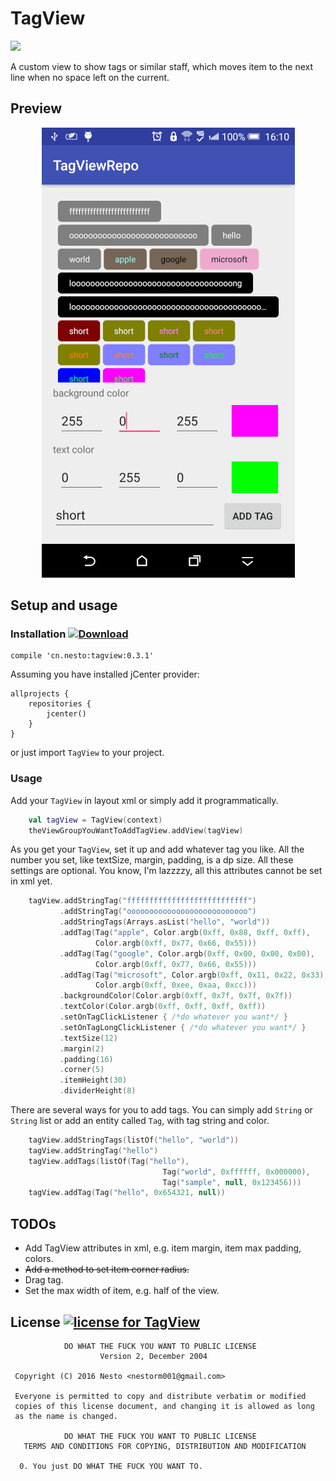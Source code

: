 # TagView  

<a href="http://www.methodscount.com/?lib=cn.nesto%3Atagview%3A0.3.1"><img src="https://img.shields.io/badge/Methods and size-core: 118 | deps: 18818 | 26 KB-e91e63.svg"/></a>

A custom view to show tags or similar staff, which moves item to the next line when no space left on the current.

## Preview

<p align="center">
    <img src="/screenshots/preview_0.1.1.png" alt="a simple demo use TagView" width="405" height="720">
</p>

## Setup and usage  

### Installation [ ![Download](https://api.bintray.com/packages/nestorm001/maven/tagview/images/download.svg) ](https://bintray.com/nestorm001/maven/tagview/_latestVersion)

```GRADLE
compile 'cn.nesto:tagview:0.3.1'
```

Assuming you have installed jCenter provider:

```GRADLE
allprojects {
    repositories {
        jcenter()
    }
}
```
or just import `TagView` to your project.

### Usage

Add your `TagView` in layout xml or simply add it programmatically.

```Kotlin
    val tagView = TagView(context)
    theViewGroupYouWantToAddTagView.addView(tagView)
```
As you get your `TagView`, set it up and add whatever tag you like. All the number you set, like textSize, margin, padding, is a dp size. All these settings are optional. You know, I'm lazzzzy, all this attributes cannot be set in xml yet.   
```Kotlin
    tagView.addStringTag("fffffffffffffffffffffffffff")
           .addStringTag("ooooooooooooooooooooooooooo")
           .addStringTags(Arrays.asList("hello", "world"))
           .addTag(Tag("apple", Color.argb(0xff, 0x88, 0xff, 0xff),
                   Color.argb(0xff, 0x77, 0x66, 0x55)))
           .addTag(Tag("google", Color.argb(0xff, 0x00, 0x00, 0x00),
                   Color.argb(0xff, 0x77, 0x66, 0x55)))
           .addTag(Tag("microsoft", Color.argb(0xff, 0x11, 0x22, 0x33),
                   Color.argb(0xff, 0xee, 0xaa, 0xcc)))
           .backgroundColor(Color.argb(0xff, 0x7f, 0x7f, 0x7f))
           .textColor(Color.argb(0xff, 0xff, 0xff, 0xff))
           .setOnTagClickListener { /*do whatever you want*/ }
           .setOnTagLongClickListener { /*do whatever you want*/ }
           .textSize(12)
           .margin(2)
           .padding(16)
           .corner(5)
           .itemHeight(30)
           .dividerHeight(8)
```

There are several ways for you to add tags. You can simply add `String` or `String` list or add an entity called `Tag`, with tag string and color.
```Kotlin
    tagView.addStringTags(listOf("hello", "world"))
    tagView.addStringTag("hello")
    tagView.addTags(listOf(Tag("hello"), 
                                  Tag("world", 0xffffff, 0x000000), 
                                  Tag("sample", null, 0x123456)))
    tagView.addTag(Tag("hello", 0x654321, null))
```

## TODOs

* Add TagView attributes in xml, e.g. item margin, item max padding, colors.
* ~~Add a method to set item corner radius.~~
* Drag tag.
* Set the max width of item, e.g. half of the view.

## License [![license for TagView](http://www.wtfpl.net/wp-content/uploads/2012/12/wtfpl-badge-4.png)](http://www.wtfpl.net)
```
            DO WHAT THE FUCK YOU WANT TO PUBLIC LICENSE
                    Version 2, December 2004

 Copyright (C) 2016 Nesto <nestorm001@gmail.com>

 Everyone is permitted to copy and distribute verbatim or modified
 copies of this license document, and changing it is allowed as long
 as the name is changed.

            DO WHAT THE FUCK YOU WANT TO PUBLIC LICENSE
   TERMS AND CONDITIONS FOR COPYING, DISTRIBUTION AND MODIFICATION

  0. You just DO WHAT THE FUCK YOU WANT TO.
 ```
